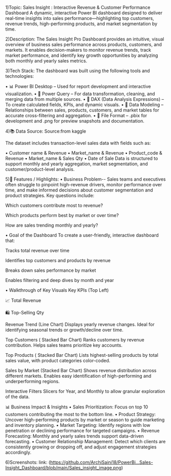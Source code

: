 1)Topic:
Sales Insight : Interactive Revenue & Customer Performance Dashboard
A dynamic, interactive Power BI dashboard designed to deliver real-time insights into sales performance—highlighting top customers, revenue trends, high-performing products, and market segmentation by time.

2)Description:
The Sales Insight Pro Dashboard provides an intuitive, visual overview of business sales performance across products, customers, and markets. It enables decision-makers to monitor revenue trends, track market performance, and identify key growth opportunities by analyzing both monthly and yearly sales metrics.

3)Tech Stack:
The dashboard was built using the following tools and technologies:

• 📊 Power BI Desktop – Used for report development and interactive visualization.
• 🔄 Power Query – For data transformation, cleaning, and merging data from multiple sources.
• 🧠 DAX (Data Analysis Expressions) – To create calculated fields, KPIs, and dynamic visuals.
• 🧱 Data Modeling – Relationships between sales, products, customers, and market tables for accurate cross-filtering and aggregation.
• 📁 File Format – .pbix for development and .png for preview snapshots and documentation.

4)📚 Data Source:
Source:from kaggle

The dataset includes transaction-level sales data with fields such as:

• Customer name & Revenue
• Market_name & Revenue
• Product_code & Revenue
• Market_name & Sales Qty
• Date of Sale
Data is structured to support monthly and yearly aggregation, market segmentation, and customer/product-level analysis.

5)🌟 Features / Highlights:
• Business Problem--
Sales teams and executives often struggle to pinpoint high-revenue drivers, monitor performance over time, and make informed decisions about customer segmentation and product strategies. Key questions include:

Which customers contribute most to revenue?

Which products perform best by market or over time?

How are sales trending monthly and yearly?

• Goal of the Dashboard
To create a user-friendly, interactive dashboard that:

Tracks total revenue over time

Identifies top customers and products by revenue

Breaks down sales performance by market

Enables filtering and deep dives by month and year

• Walkthrough of Key Visuals
Key KPIs (Top Left)

📈 Total Revenue

🛍️ Top-Selling Qty

Revenue Trend (Line Chart)
Displays yearly revenue changes. Ideal for identifying seasonal trends or growth/decline over time.

Top Customers ( Stacked Bar Chart)
Ranks customers by revenue contribution. Helps sales teams prioritize key accounts.

Top Products ( Stacked Bar Chart)
Lists highest-selling products by total sales value, with product categories color-coded.

Sales by Market (Stacked Bar Chart)
Shows revenue distribution across different markets. Enables easy identification of high-performing and underperforming regions.

Interactive Filters
Slicers for  Year, and Monthly to allow granular exploration of the data.

📊 Business Impact & Insights
• Sales Prioritization: Focus on top 10 customers contributing the most to the bottom line.
• Product Strategy: Uncover high-performing products by market or season to guide marketing and inventory planning.
• Market Targeting: Identify regions with low penetration or declining performance for targeted campaigns.
• Revenue Forecasting: Monthly and yearly sales trends support data-driven forecasting.
• Customer Relationship Management: Detect which clients are consistently growing or dropping off, and adjust engagement strategies accordingly.

6)Screenshots:
link: (https://github.com/ArchiSaini18/PowerBi...Sales-Insight_Dashboard/blob/main/Sales_insight_image.png)


